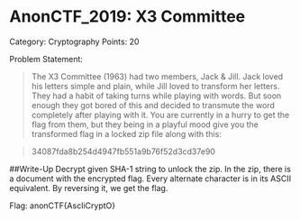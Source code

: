 # AnonCTF_2019: X3 Committee

Category: Cryptography
Points: 20

Problem Statement:

>The X3 Committee (1963) had two members, Jack & Jill. Jack loved his letters simple and plain, while Jill loved to transform her letters. They had a habit of taking turns while playing with words.
>But soon enough they got bored of this and decided to transmute the word completely after playing with it. You are currently in a hurry to get the flag from them, but they being in a playful mood give you the transformed flag in a locked zip file along with this: 
 
>34087fda8b254d4947fb551a9b76f52d3cd37e90

##Write-Up
Decrypt given SHA-1 string to unlock the zip. In the zip, there is a document with the encrypted flag.
Every alternate character is in its ASCII equivalent. By reversing it, we get the flag.

Flag: anonCTF{AscIiCryptO}
